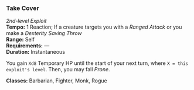 ### Take Cover
*2nd-level Exploit*  
**Tempo:** 1 Reaction; If a creature targets you with a *Ranged Attack* or you make a *Dexterity Saving Throw*  
**Range:** Self  
**Requirements:** —  
**Duration:** Instantaneous  

You gain `Xd8` Temporary HP until the start of your next turn, where `X = this exploit's level`. Then, you may fall *Prone*.

**Classes:** Barbarian, Fighter, Monk, Rogue